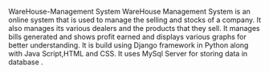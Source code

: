 WareHouse-Management System
WareHouse Management System is an online system that is used to manage the selling and stocks of a company. 
It also manages its various dealers and the products that they sell.
It manages bills generated and shows profit earned and displays various graphs for better understanding. 
It is build using Django framework in Python along with Java Script,HTML and CSS. It uses MySql Server for storing data in database .
